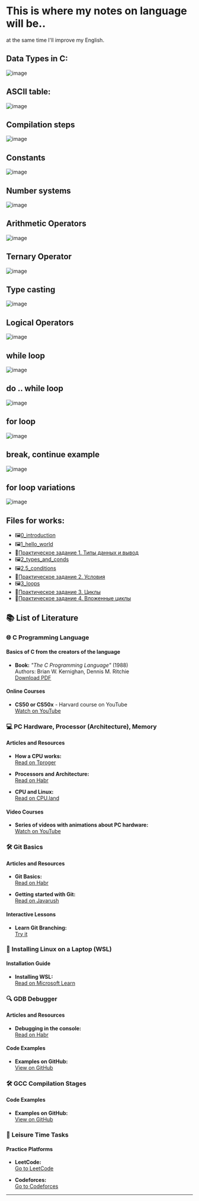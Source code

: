# This is where my notes on language will be..
at the same time I'll improve my English.

## Data Types in C:
![image](https://github.com/user-attachments/assets/df788732-ad17-46e0-a9c1-d9bb8257bd4c)

## ASCII table:
![image](https://github.com/user-attachments/assets/fcdc2a46-3e96-4b19-b996-7dee4441099c)

## Compilation steps
![image](https://github.com/user-attachments/assets/1bf9399c-f362-4ed8-b5a4-1f95de0eec4c)

## Constants
![image](https://github.com/user-attachments/assets/a95d439b-3ce6-4b1b-a455-86f99d2b6a55)

## Number systems
![image](https://github.com/user-attachments/assets/3eafbe7c-98c2-4c9b-ab28-1e469e70bd88)

## Arithmetic Operators
![image](https://github.com/user-attachments/assets/e1758a81-0609-461f-b5d5-4d4b81c2f261)

## Ternary Operator
![image](https://github.com/user-attachments/assets/595762f6-dbba-4b10-82ad-a861e6fe6404)

## Type casting
![image](https://github.com/user-attachments/assets/0c35045e-51ce-4270-a355-34ffbd5282ab)

## Logical Operators
![image](https://github.com/user-attachments/assets/c7999f10-7fbd-47f2-99a8-bcf2001ba4f9)

## while loop
![image](https://github.com/user-attachments/assets/aba572a7-c80b-4ce1-b695-771ef6eed3e6)

## do .. while loop
![image](https://github.com/user-attachments/assets/d58e2ba0-d74b-4846-a36f-ea3a17946c53)

## for loop
![image](https://github.com/user-attachments/assets/13b01ea6-f217-485e-9dc7-f555fcaf0f50)

## break, continue example
![image](https://github.com/user-attachments/assets/75fb8bd3-dfa0-497b-baf6-777d208229f5)

## for loop variations
![image](https://github.com/user-attachments/assets/3e8045cf-452a-4f56-be9a-40e3123e3c90)

## Files for works:
- 🖼️[0_introduction](https://eios.sibsutis.ru/mod/resource/view.php?id=161078)
- 🖼️[1_hello_world](https://eios.sibsutis.ru/mod/resource/view.php?id=161567)
- 📄[Практическое задание 1. Типы данных и вывод](https://eios.sibsutis.ru/mod/resource/view.php?id=161572)
- 🖼️[2_types_and_conds](https://eios.sibsutis.ru/mod/resource/view.php?id=162002)
- 🖼️[2.5_conditions](https://eios.sibsutis.ru/mod/resource/view.php?id=162377)
- 📄[Практическое задание 2. Условия](https://eios.sibsutis.ru/mod/resource/view.php?id=162144)
- 🖼️[3_loops](https://eios.sibsutis.ru/mod/resource/view.php?id=162400)
- 📄[Практическое задание 3. Циклы](https://eios.sibsutis.ru/mod/resource/view.php?id=162401)
- 📄[Практическое задание 4. Вложенные циклы](https://eios.sibsutis.ru/mod/resource/view.php?id=162402)

## 📚 List of Literature

### 🌐 **C Programming Language**

#### Basics of C from the creators of the language
- **Book:** *"The C Programming Language"* (1988)  
  Authors: Brian W. Kernighan, Dennis M. Ritchie  
  [Download PDF](https://github.com/auspbro/ebook-c/blob/master/The.C.Programming.Language.2Nd.Ed%20Prentice.Hall.Brian.W.Kernighan.and.Dennis.M.Ritchie..pdf)

#### Online Courses
- **CS50 or CS50x** - Harvard course on YouTube  
  [Watch on YouTube](https://www.youtube.com/watch?v=cwtpLIWylAw&list=PLhQjrBD2T381WAHyx1pq-sBfykqMBI7V4&index=2)

### 💻 **PC Hardware, Processor (Architecture), Memory**

#### Articles and Resources
- **How a CPU works:**  
  [Read on Tproger](https://tproger.ru/explain/how-cpu-works)

- **Processors and Architecture:**  
  [Read on Habr](https://habr.com/ru/companies/selectel/articles/542074/)

- **CPU and Linux:**  
  [Read on CPU.land](https://cpu.land/the-basics)

#### Video Courses
- **Series of videos with animations about PC hardware:**  
  [Watch on YouTube](https://www.youtube.com/watch?v=wtdnatmVdIg&list=PL6rx9p3tbsMsZ9hUvU-kDOXc8Fot04Hhu&ab_channel=BranchEducation)

### 🛠️ **Git Basics**

#### Articles and Resources
- **Git Basics:**  
  [Read on Habr](https://habr.com/ru/articles/541258/)

- **Getting started with Git:**  
  [Read on Javarush](https://javarush.com/groups/posts/2683-nachalo-rabotih-s-git-podrobnihy-gayd-dlja-novichkov)

#### Interactive Lessons
- **Learn Git Branching:**  
  [Try it](https://learngitbranching.js.org/?locale=ru_RU)

### 🐧 **Installing Linux on a Laptop (WSL)**

#### Installation Guide
- **Installing WSL:**  
  [Read on Microsoft Learn](https://learn.microsoft.com/ru-ru/windows/wsl/install)

### 🔍 **GDB Debugger**

#### Articles and Resources
- **Debugging in the console:**  
  [Read on Habr](https://habr.com/ru/articles/535960/)

#### Code Examples
- **Examples on GitHub:**  
  [View on GitHub](https://github.com/kruffka/C-Programming)

### 🛠️ **GCC Compilation Stages**

#### Code Examples
- **Examples on GitHub:**  
  [View on GitHub](https://github.com/kruffka/C-Programming/tree/master/0_hello_world)

### 🧩 **Leisure Time Tasks**

#### Practice Platforms
- **LeetCode:**  
  [Go to LeetCode](https://leetcode.com/)

- **Codeforces:**  
  [Go to Codeforces](https://codeforces.com/)

---
